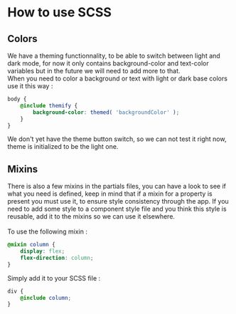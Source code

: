 # How to use SCSS

## Colors

We have a theming functionnality, to be able to switch between light and dark mode, for now it only contains background-color and text-color variables but in the future we will need to add more to that.<br/>
When you need to color a background or text with light or dark base colors use it this way :

```scss
body {
    @include themify {
        background-color: themed( 'backgroundColor' );
    }
}
```

We don't yet have the theme button switch, so we can not test it right now, theme is initialized to be the light one.

## Mixins

There is also a few mixins in the partials files, you can have a look to see if what you need is defined, keep in mind that if a mixin for a property is present you must use it, to ensure style consistency through the app.
If you need to add some style to a component style file and you think this style is reusable, add it to the mixins so we can use it elsewhere.
<br/>
<br/>
To use the following mixin :

```scss
@mixin column {
    display: flex;
    flex-direction: column;
}
```

Simply add it to your SCSS file :

```scss
div {
    @include column;
}
```
